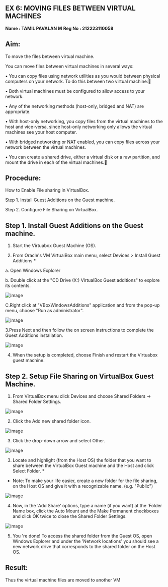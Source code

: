 ## EX 6: MOVING FILES BETWEEN VIRTUAL MACHINES
**Name : TAMIL PAVALAN M**
**Reg No : 212223110058**
## Aim:
To move the files between virtual machine.


 You can move files between virtual machines in several ways:

•	You can copy files using network utilities as you would between physical computers on your network. To do this between two virtual machine:

•	Both virtual machines must be configured to allow access to your network.

•	Any of the networking methods (host-only, bridged and NAT) are appropriate. 

•	With host-only networking, you copy files from the virtual machines to the host and vice-versa, since host-only networking only allows the virtual machines see your host computer.

•	With bridged networking or NAT enabled, you can copy files across your network between the virtual machines.

•	You can create a shared drive, either a virtual disk or a raw partition, and mount the drive in each of the virtual machines.
## Procedure:
How to Enable File sharing in VirtualBox. 

Step 1. Install Guest Additions on the Guest machine. 

Step 2. Configure File Sharing on VirtualBox. 
 
## Step 1. Install Guest Additions on the Guest machine. 
1. Start the Virtuabox Guest Machine (OS). 

2. From Oracle's VM VirtualBox main menu, select Devices > Install Guest Additions *

a. Open Windows Explorer

b. Double click at the "CD Drive (X:) VirtualBox Guest additions" to explore its contents.
		  
![image](https://github.com/user-attachments/assets/d3dbb341-38c1-4f3e-92f7-0cfe1084e679)

C.Right click at "VBoxWindowsAdditions" application and from the pop-up menu, choose "Run as administrator".
 
![image](https://github.com/user-attachments/assets/35be1b73-df5c-445e-bb24-94d71f7898e4)

3.Press Next and then follow the on screen instructions to complete the Guest Additions installation.
	 
![image](https://github.com/user-attachments/assets/066c93ef-f2fa-40e8-a8f2-041ca2758db1)

4. When the setup is completed, choose Finish and restart the Virtuabox guest machine.

## Step 2. Setup File Sharing on VirtualBox Guest Machine.
1. From VirtualBox menu click Devices and choose Shared Folders -> Shared Folder Settings.

![image](https://github.com/user-attachments/assets/c58d8e37-8a75-47ad-bdc8-800ff55b2ccf)

2. Click the Add new shared folder icon.
 
![image](https://github.com/user-attachments/assets/b7cb3277-4fce-4267-8916-04f94a41a2f8)

3. Click the drop-down arrow and select Other.
 
![image](https://github.com/user-attachments/assets/50268dcf-8b14-4592-9a69-439b0639db43)

3. Locate and highlight (from the Host OS) the folder that you want to share between the VirtualBox Guest machine and the Host and click Select Folder. *
* Note: To make your life easier, create a new folder for the file sharing, on the Host OS and give it with a recognizable name. (e.g. "Public")
 
![image](https://github.com/user-attachments/assets/076d8f8f-93cc-478e-902b-8d3d0b1474e6)

4. Now, in the 'Add Share' options, type a name (if you want) at the 'Folder Name box, click the Auto Mount and the Make Permanent checkboxes and click OK twice to close the Shared Folder Settings.
 
![image](https://github.com/user-attachments/assets/3f2c7dc1-5781-43e3-8e36-4e0706d603e0)

5. You 're done! To access the shared folder from the Guest OS, open Windows Explorer and under the 'Network locations' you should see a new network drive that corresponds to the shared folder on the Host OS.

## Result:

Thus the virtual machine files are moved to another VM
